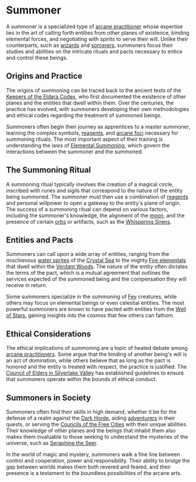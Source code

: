 # Summoner

A summoner is a specialized type of [arcane practitioner](Arcane%20Practitioner.md) whose expertise lies in the art of calling forth entities from other planes of existence, binding elemental forces, and negotiating with spirits to serve their will. Unlike their counterparts, such as [wizards](Wizards.md) and [sorcerers](Sorcerers.md), summoners focus their studies and abilities on the intricate rituals and pacts necessary to entice and control these beings.

## Origins and Practice

The origins of summoning can be traced back to the ancient texts of the [Keepers of the Eldara Codex](Keepers%20of%20the%20Eldara%20Codex.md), who first documented the existence of other planes and the entities that dwell within them. Over the centuries, the practice has evolved, with summoners developing their own methodologies and ethical codes regarding the treatment of summoned beings.

Summoners often begin their journey as apprentices to a master summoner, learning the complex symbols, [reagents](Reagents.md), and [arcane foci](Arcane%20Foci.md) necessary for summoning rituals. The most important aspect of their training is understanding the laws of [Elemental Summoning](Elemental%20Summoning.md), which govern the interactions between the summoner and the summoned.

## The Summoning Ritual

A summoning ritual typically involves the creation of a magical circle, inscribed with runes and sigils that correspond to the nature of the entity being summoned. The summoner must then use a combination of [reagents](Reagents.md) and personal willpower to open a gateway to the entity's plane of origin. The success of a summoning ritual can depend on various factors, including the summoner's knowledge, the alignment of the [moon](Moon.md), and the presence of certain [orbs](Orbs.md) or artifacts, such as the [Whispering Sirens](Whispering%20Sirens.md).

## Entities and Pacts

Summoners can call upon a wide array of entities, ranging from the mischievous [water sprites](Water%20Sprites.md) of the [Crystal Sea](Crystal%20Sea.md) to the mighty [Fire elementals](Fire%20Elementals.md) that dwell within the [Verdant Woods](Verdant%20Woods.md). The nature of the entity often dictates the terms of the pact, which is a mutual agreement that outlines the services expected of the summoned being and the compensation they will receive in return.

Some summoners specialize in the summoning of [Fey](Fey.md) creatures, while others may focus on elemental beings or even celestial entities. The most powerful summoners are known to have pacted with entities from the [Well of Stars](Well%20of%20Stars.md), gaining insights into the cosmos that few others can fathom.

## Ethical Considerations

The ethical implications of summoning are a topic of heated debate among [arcane practitioners](Arcane%20Practitioners.md). Some argue that the binding of another being's will is an act of domination, while others believe that as long as the pact is honored and the entity is treated with respect, the practice is justified. The [Council of Elders in Silverlake Valley](Council%20of%20Elders%20in%20Silverlake%20Valley.md) has established guidelines to ensure that summoners operate within the bounds of ethical conduct.

## Summoners in Society

Summoners often find their skills in high demand, whether it be for the defense of a realm against the [Dark Horde](Dark%20Horde.md), aiding [adventurers](Adventurers.md) in their quests, or serving the [Councils of the Free Cities](Councils%20of%20the%20Free%20Cities.md) with their unique abilities. Their knowledge of other planes and the beings that inhabit them also makes them invaluable to those seeking to understand the mysteries of the universe, such as [Seraphine the Seer](Seraphine%20the%20Seer.md).

In the world of magic and mystery, summoners walk a fine line between control and cooperation, power and responsibility. Their ability to bridge the gap between worlds makes them both revered and feared, and their presence is a testament to the boundless possibilities of the arcane arts.